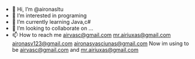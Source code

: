 - 👋 Hi, I’m @aironasltu
- 👀 I’m interested in programing
- 🌱 I’m currently learning Java,c# 
- 💞️ I’m looking to collaborate on ...
- 📫 How to reach me airvasc@gmail.com mr.airiuxas@gmail.com aironasv123@gmail.com aironasvasciunas@gmail.com
Now im using to be airvasc@gmail.com and mr.airiuxas@gmail.com

<!---
aironasltu/aironasltu is a ✨ special ✨ repository because its `README.md` (this file) appears on your GitHub profile.
You can click the Preview link to take a look at your changes.
--->
